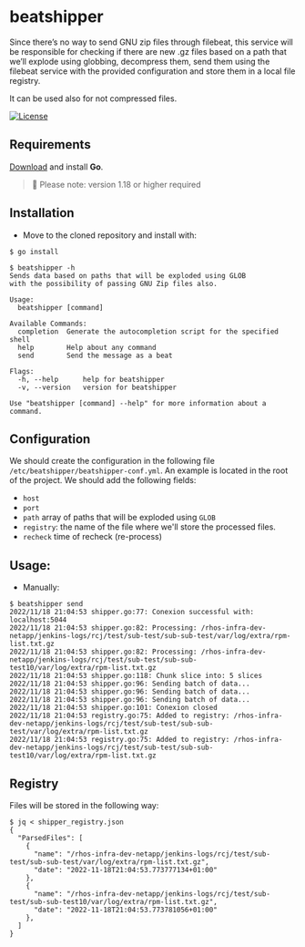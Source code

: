 # beatshipper

Since there’s no way to send GNU zip files through filebeat, this service will be responsible for checking if there are new .gz files based on a path that we’ll explode using globbing, decompress them, send them using the filebeat service with the provided configuration and store them in a local file registry.

It can be used also for not compressed files.

[![License](https://img.shields.io/badge/License-Apache_2.0-blue.svg)](https://opensource.org/licenses/Apache-2.0)

## Requirements

[Download](https://golang.org/dl/) and install **Go**.

> 🔔 Please note: version 1.18 or higher required

## Installation

- Move to the cloned repository and install with:

```
$ go install
```

```
$ beatshipper -h
Sends data based on paths that will be exploded using GLOB
with the possibility of passing GNU Zip files also.

Usage:
  beatshipper [command]

Available Commands:
  completion  Generate the autocompletion script for the specified shell
  help        Help about any command
  send        Send the message as a beat

Flags:
  -h, --help      help for beatshipper
  -v, --version   version for beatshipper

Use "beatshipper [command] --help" for more information about a command.
```

## Configuration

We should create the configuration in the following file `/etc/beatshipper/beatshipper-conf.yml`. An example is located in the root of the project. We should add the following fields:

- `host`
- `port`
- `path` array of paths that will be exploded using `GLOB`
- `registry`: the name of the file where we'll store the processed files.
- `recheck` time of recheck (re-process)

## Usage:

- Manually:

```
$ beatshipper send
2022/11/18 21:04:53 shipper.go:77: Conexion successful with: localhost:5044
2022/11/18 21:04:53 shipper.go:82: Processing: /rhos-infra-dev-netapp/jenkins-logs/rcj/test/sub-test/sub-sub-test/var/log/extra/rpm-list.txt.gz
2022/11/18 21:04:53 shipper.go:82: Processing: /rhos-infra-dev-netapp/jenkins-logs/rcj/test/sub-test/sub-sub-test10/var/log/extra/rpm-list.txt.gz
2022/11/18 21:04:53 shipper.go:118: Chunk slice into: 5 slices
2022/11/18 21:04:53 shipper.go:96: Sending batch of data...
2022/11/18 21:04:53 shipper.go:96: Sending batch of data...
2022/11/18 21:04:53 shipper.go:96: Sending batch of data...
2022/11/18 21:04:53 shipper.go:101: Conexion closed
2022/11/18 21:04:53 registry.go:75: Added to registry: /rhos-infra-dev-netapp/jenkins-logs/rcj/test/sub-test/sub-sub-test/var/log/extra/rpm-list.txt.gz
2022/11/18 21:04:53 registry.go:75: Added to registry: /rhos-infra-dev-netapp/jenkins-logs/rcj/test/sub-test/sub-sub-test10/var/log/extra/rpm-list.txt.gz
```

## Registry

Files will be stored in the following way:

```
$ jq < shipper_registry.json
{
  "ParsedFiles": [
    {
      "name": "/rhos-infra-dev-netapp/jenkins-logs/rcj/test/sub-test/sub-sub-test/var/log/extra/rpm-list.txt.gz",
      "date": "2022-11-18T21:04:53.773777134+01:00"
    },
    {
      "name": "/rhos-infra-dev-netapp/jenkins-logs/rcj/test/sub-test/sub-sub-test10/var/log/extra/rpm-list.txt.gz",
      "date": "2022-11-18T21:04:53.773781056+01:00"
    },
  ]
}
```